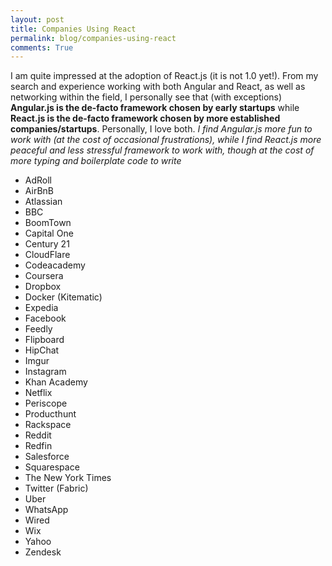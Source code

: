 ```yaml
---
layout: post
title: Companies Using React
permalink: blog/companies-using-react
comments: True
---
```


I am quite impressed at the adoption of React.js (it is not 1.0 yet!). From my search and experience working with both Angular and React, as well as networking within the field, I personally see that (with exceptions) **Angular.js is the de-facto framework chosen by early startups** while **React.js is the de-facto framework chosen by more established companies/startups**. Personally, I love both. *I find Angular.js more fun to work with (at the cost of occasional frustrations), while I find React.js more peaceful and less stressful framework to work with, though at the cost of more typing and boilerplate code to write*

- AdRoll
- AirBnB
- Atlassian
- BBC
- BoomTown
- Capital One
- Century 21
- CloudFlare
- Codeacademy
- Coursera
- Dropbox
- Docker (Kitematic)
- Expedia
- Facebook
- Feedly
- Flipboard
- HipChat
- Imgur
- Instagram
- Khan Academy
- Netflix
- Periscope
- Producthunt
- Rackspace
- Reddit
- Redfin
- Salesforce
- Squarespace
- The New York Times
- Twitter (Fabric)
- Uber
- WhatsApp
- Wired
- Wix
- Yahoo
- Zendesk
